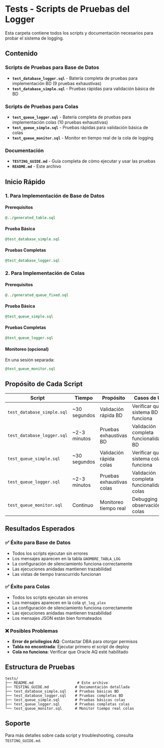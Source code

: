 # Tests - Scripts de Pruebas del Logger

Esta carpeta contiene todos los scripts y documentación necesarios para probar el sistema de logging.

## Contenido

### Scripts de Pruebas para Base de Datos
- **`test_database_logger.sql`** - Batería completa de pruebas para implementación BD (9 pruebas exhaustivas)
- **`test_database_simple.sql`** - Pruebas rápidas para validación básica de BD

### Scripts de Pruebas para Colas
- **`test_queue_logger.sql`** - Batería completa de pruebas para implementación colas (10 pruebas exhaustivas)
- **`test_queue_simple.sql`** - Pruebas rápidas para validación básica de colas
- **`test_queue_monitor.sql`** - Monitor en tiempo real de la cola de logging

### Documentación
- **`TESTING_GUIDE.md`** - Guía completa de cómo ejecutar y usar las pruebas
- **`README.md`** - Este archivo

## Inicio Rápido

### 1. Para Implementación de Base de Datos

#### Prerequisitos
```sql
@../generated_table.sql
```

#### Prueba Básica
```sql
@test_database_simple.sql
```

#### Pruebas Completas
```sql
@test_database_logger.sql
```

### 2. Para Implementación de Colas

#### Prerequisitos
```sql
@../generated_queue_fixed.sql
```

#### Prueba Básica
```sql
@test_queue_simple.sql
```

#### Pruebas Completas
```sql
@test_queue_logger.sql
```

#### Monitoreo (opcional)
En una sesión separada:
```sql
@test_queue_monitor.sql
```

## Propósito de Cada Script

| Script | Tiempo | Propósito | Casos de Uso |
|--------|--------|-----------|--------------|
| `test_database_simple.sql` | ~30 segundos | Validación rápida BD | Verificar que el sistema BD funciona |
| `test_database_logger.sql` | ~2-3 minutos | Pruebas exhaustivas BD | Validación completa funcionalidades BD |
| `test_queue_simple.sql` | ~30 segundos | Validación rápida colas | Verificar que el sistema colas funciona |
| `test_queue_logger.sql` | ~2-3 minutos | Pruebas exhaustivas colas | Validación completa funcionalidades colas |
| `test_queue_monitor.sql` | Continuo | Monitoreo tiempo real | Debugging y observación de colas |

## Resultados Esperados

### ✅ Éxito para Base de Datos
- Todos los scripts ejecutan sin errores
- Los mensajes aparecen en la tabla `&NOMBRE_TABLA_LOG`
- La configuración de silenciamiento funciona correctamente
- Las ejecuciones anidadas mantienen trazabilidad
- Las vistas de tiempo transcurrido funcionan

### ✅ Éxito para Colas
- Todos los scripts ejecutan sin errores
- Los mensajes aparecen en la cola `qt_log_alex`
- La configuración de silenciamiento funciona correctamente
- Las ejecuciones anidadas mantienen trazabilidad
- Los mensajes JSON están bien formateados

### ❌ Posibles Problemas
- **Error de privilegios AQ**: Contactar DBA para otorgar permisos
- **Tabla no encontrada**: Ejecutar primero el script de deploy
- **Cola no funciona**: Verificar que Oracle AQ esté habilitado

## Estructura de Pruebas

```
tests/
├── README.md                    # Este archivo
├── TESTING_GUIDE.md            # Documentación detallada
├── test_database_simple.sql    # Pruebas básicas BD
├── test_database_logger.sql    # Pruebas completas BD
├── test_queue_simple.sql       # Pruebas básicas colas
├── test_queue_logger.sql       # Pruebas completas colas
└── test_queue_monitor.sql      # Monitor tiempo real colas
```

## Soporte

Para más detalles sobre cada script y troubleshooting, consulta `TESTING_GUIDE.md`.